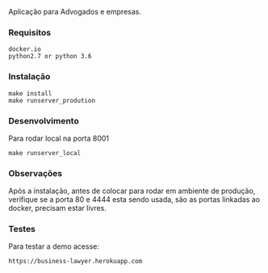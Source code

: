 Aplicação para Advogados e empresas.

### Requisitos

    docker.io
    python2.7 or python 3.6

### Instalação

    make install
    make runserver_prodution

### Desenvolvimento

Para rodar local na porta 8001

    make runserver_local

### Observações

Após a instalação, antes de colocar para rodar em ambiente de produção,
verifique se a porta 80 e 4444 esta sendo usada, são as portas linkadas
ao docker, precisam estar livres.

### Testes

Para testar a demo acesse:

    https://business-lawyer.herokuapp.com